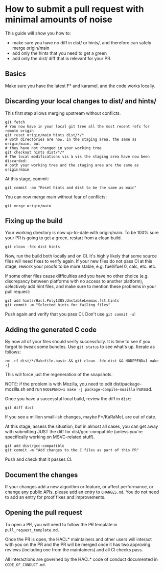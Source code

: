 How to submit a pull request with minimal amounts of noise
==========================================================

This guide will show you how to:
- make sure you have no diff in dist/ or hints/, and therefore can safely merge
  origin/main
- add only the hints that you need to get a green
- add only the dist/ diff that is relevant for your PR.

Basics
------

Make sure you have the latest F\* and karamel, and the code works locally.

Discarding your local changes to dist/ and hints/
-------------------------------------------------

This first step allows merging upstream without conflicts.

```
git fetch
# You now have in your local git tree all the most recent refs for remote origin
git reset origin/main hints dist/*/*
# Both directories are now, in the staging area, the same as origin/main, but
# they have not changed in your working tree
git checkout hints dist/*/*
# The local modifications vis à vis the staging area have now been discarded:
# both your working tree and the staging area are the same as origin/main
```

At this stage, commit:

```
git commit -am "Reset hints and dist to be the same as main"
```

You can now merge main without fear of conflicts:

```
git merge origin/main
```

Fixing up the build
-------------------

Your working directory is now up-to-date with origin/main. To be 100% sure your
PR is going to get a green, restart from a clean build.

```
git clean -fdx dist hints
```

Now, run the build both locally and on CI. It's highly likely that some source
files will need fixes to verify again. If your new files do not pass CI at this
stage, rework your proofs to be more stable, e.g. fuel/ifuel 0, calc, etc. etc.

If some other files cause difficulties and you have no other choice (e.g.
discrepancy between platforms with no access to another platform), *selectively*
add hint files, and make sure to mention these problems in your pull request:

```
git add hints/Hacl.Poly1305.UnstableLemmas.fst.hints
git commit -m "Selected hints for failing files"
```

Push again and verify that you pass CI. Don't use `git commit -a`!

Adding the generated C code
---------------------------

By now all of your files should verify successfully. It is time to see if you
forgot to tweak some bundles. Use `git status` to see what's up. Iterate as
follows:

```
rm -rf dist/*/Makefile.basic && git clean -fdx dist && NODEPEND=1 make -j
```

This will force just the regeneration of the snapshots.

NOTE: if the problem is with Mozilla, you need to edit dist/package-mozilla.sh
and run `NODEPEND=1 make -j package-compile-mozilla` instead.

Once you have a successful local build, review the diff in `dist`:

```
git diff dist
```

If you see a million small-ish changes, maybe F\*/KaRaMeL are out of date.

At this stage, assess the situation, but in almost all cases, you can get away
with submitting JUST the diff for dist/gcc-compatible (unless you're
specifically working on MSVC-related stuff).

```
git add dist/gcc-compatible
git commit -m "Add changes to the C files as part of this PR"
```

Push and check that it passes CI.

Document the changes
--------------------

If your changes add a new algorithm or feature, or affect performance,
or change any public APIs, please add an entry to `CHANGES.md`.
You do not need to add an entry for proof fixes and improvements.

Opening the pull request
------------------------

To open a PR, you will need to follow the PR template in `pull_request_template.md`.

Once the PR is open, the HACL\* maintainers and other users will interact with you
on the PR and the PR will be merged once it has two approving reviews (including
one from the maintainers) and all CI checks pass.

All interactions are governed by the HACL\* code of conduct documented in `CODE_OF_CONDUCT.md`.
